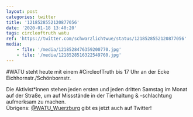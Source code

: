 ```yaml
---
layout: post
categories: twitter
title: '1218528552120877056'
date: '2020-01-18 13:40:20'
tags: circleoftruth watu
ref: 'https://twitter.com/schwarzlichtwue/status/1218528552120877056'
media:
    - file: '/media/1218528476359200770.jpg'
    - file: '/media/1218528516322549760.jpg'
---
```

#WATU steht heute mit einem #CircleofTruth bis 17 Uhr an der Ecke Eichhornstr./Schönbornstr.



Die Aktivist\*innen stehen jeden ersten und jeden dritten Samstag im Monat auf der Straße, um auf Missstände in der Tierhaltung &amp; -schlachtung aufmerksam zu machen.  
Übrigens: [@WATU_Wuerzburg](https://twitter.com/WATU_Wuerzburg) gibt es jetzt auch auf Twitter! 